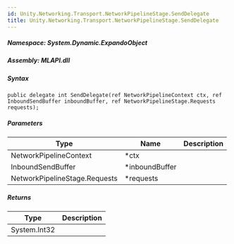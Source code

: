 ```yaml
---  
id: Unity.Networking.Transport.NetworkPipelineStage.SendDelegate  
title: Unity.Networking.Transport.NetworkPipelineStage.SendDelegate  
---
```


<div class="markdown level0 summary">

</div>

<div class="markdown level0 conceptual">

</div>

##### **Namespace**: System.Dynamic.ExpandoObject

##### **Assembly**: MLAPI.dll

##### Syntax

    public delegate int SendDelegate(ref NetworkPipelineContext ctx, ref InboundSendBuffer inboundBuffer, ref NetworkPipelineStage.Requests requests);

##### Parameters

| Type                          | Name            | Description |
|-------------------------------|-----------------|-------------|
| NetworkPipelineContext        | \*ctx           |             |
| InboundSendBuffer             | \*inboundBuffer |             |
| NetworkPipelineStage.Requests | \*requests      |             |

##### Returns

| Type         | Description |
|--------------|-------------|
| System.Int32 |             |
